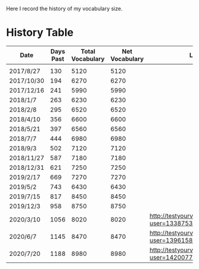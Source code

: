 Here I record the history of my vocabulary size.

# History Table

| Date       | Days Past | Total Vocabulary | Net Vocabulary | Link |
|------------|-----------|------------------|----------------|------|
|            |           |                  |                |      |
| 2017/8/27  | 130       | 5120             | 5120           |      |
| 2017/10/30 | 194       | 6270             | 6270           |      |
| 2017/12/16 | 241       | 5990             | 5990           |      |
| 2018/1/7   | 263       | 6230             | 6230           |      |
| 2018/2/8   | 295       | 6520             | 6520           |      |
| 2018/4/10  | 356       | 6600             | 6600           |      |
| 2018/5/21  | 397       | 6560             | 6560           |      |
| 2018/7/7   | 444       | 6980             | 6980           |      |
| 2018/9/3   | 502       | 7120             | 7120           |      |
| 2018/11/27 | 587       | 7180             | 7180           |      |
| 2018/12/31 | 621       | 7250             | 7250           |      |
| 2019/2/17  | 669       | 7270             | 7270           |      |
| 2019/5/2   | 743       | 6430             | 6430           |      |
| 2019/7/15  | 817       | 8450             | 8450           |      |
| 2019/12/3  | 958       | 8750             | 8750           |      |
| 2020/3/10  | 1056      | 8020             | 8020           |http://testyourvocab.com/result?user=13387533|
| 2020/6/7   | 1145      | 8470             | 8470           |http://testyourvocab.com/result?user=13961581|
| 2020/7/20  | 1188      | 8980             | 8980           |http://testyourvocab.com/result?user=14200774|
